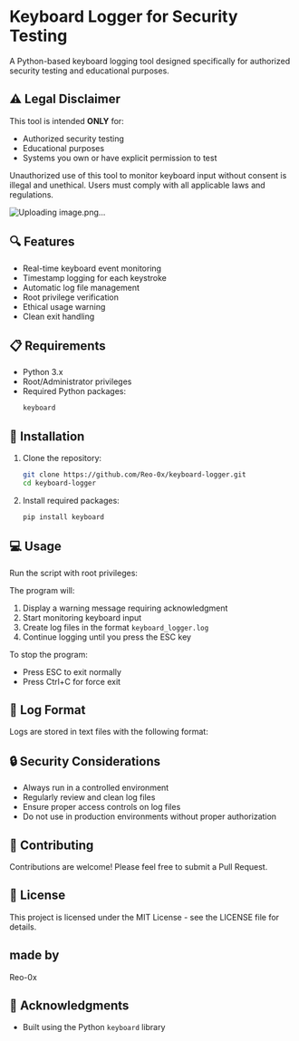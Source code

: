 # Keyboard Logger for Security Testing

A Python-based keyboard logging tool designed specifically for authorized security testing and educational purposes.

## ⚠️ Legal Disclaimer

This tool is intended **ONLY** for:
- Authorized security testing
- Educational purposes
- Systems you own or have explicit permission to test

Unauthorized use of this tool to monitor keyboard input without consent is illegal and unethical. Users must comply with all applicable laws and regulations.


![Uploading image.png…]()


## 🔍 Features

- Real-time keyboard event monitoring
- Timestamp logging for each keystroke
- Automatic log file management
- Root privilege verification
- Ethical usage warning
- Clean exit handling

## 📋 Requirements

- Python 3.x
- Root/Administrator privileges
- Required Python packages:
  ```bash
  keyboard
  ```

## 🚀 Installation

1. Clone the repository:
   ```bash
   git clone https://github.com/Reo-0x/keyboard-logger.git
   cd keyboard-logger
   ```

2. Install required packages:
   ```bash
   pip install keyboard
   ```

## 💻 Usage

Run the script with root privileges:

The program will:
1. Display a warning message requiring acknowledgment
2. Start monitoring keyboard input
3. Create log files in the format `keyboard_logger.log`
4. Continue logging until you press the ESC key

To stop the program:
- Press ESC to exit normally
- Press Ctrl+C for force exit

## 📝 Log Format

Logs are stored in text files with the following format:

## 🔒 Security Considerations

- Always run in a controlled environment
- Regularly review and clean log files
- Ensure proper access controls on log files
- Do not use in production environments without proper authorization

## 🤝 Contributing

Contributions are welcome! Please feel free to submit a Pull Request.

## 📄 License

This project is licensed under the MIT License - see the LICENSE file for details.

## made by 

Reo-0x

## 🙏 Acknowledgments

- Built using the Python `keyboard` library
